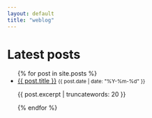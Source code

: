 ```yaml
---
layout: default
title: "weblog"
---
```


# Latest posts

<ul class="post-list">
  {% for post in site.posts %}
    <li>
      <a href="{{ post.url }}">{{ post.title }}</a>
      <small>{{ post.date | date: "%Y-%m-%d" }}</small>
      <p>{{ post.excerpt | truncatewords: 20 }}</p> <!-- Shows first 20 words as a preview -->
    </li>
  {% endfor %}
</ul>